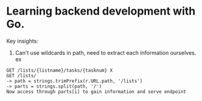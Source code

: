 # Learning backend development with Go.

Key insights:
1) Can't use wildcards in path, need to extract each information ourselves.
ex
```
GET /lists/{listname}/tasks/{tasknum} X
GET /lists/
-> path = strings.trimPrefix(r.URL.path, '/lists')
-> parts = strings.split(path, '/')
Now access through parts[i] to gain information and serve endpoint
```